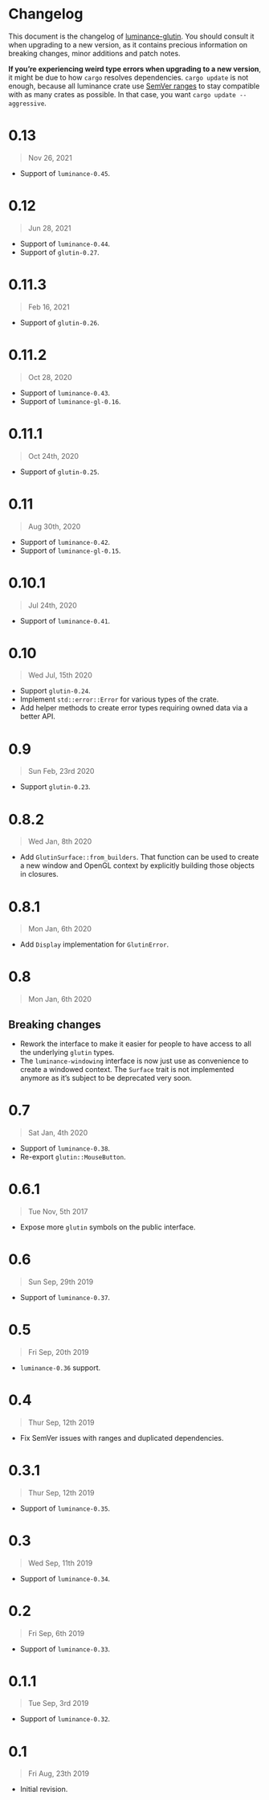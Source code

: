 # Changelog

This document is the changelog of [luminance-glutin](https://crates.io/crates/luminance-glutin).
You should consult it when upgrading to a new version, as it contains precious information on
breaking changes, minor additions and patch notes.

**If you’re experiencing weird type errors when upgrading to a new version**, it might be due to
how `cargo` resolves dependencies. `cargo update` is not enough, because all luminance crate use
[SemVer ranges](https://doc.rust-lang.org/cargo/reference/specifying-dependencies.html) to stay
compatible with as many crates as possible. In that case, you want `cargo update --aggressive`.

# 0.13

> Nov 26, 2021

- Support of `luminance-0.45`.

# 0.12

> Jun 28, 2021

- Support of `luminance-0.44`.
- Support of `glutin-0.27`.

# 0.11.3

> Feb 16, 2021

- Support of `glutin-0.26`.

# 0.11.2

> Oct 28, 2020

- Support of `luminance-0.43`.
- Support of `luminance-gl-0.16`.

# 0.11.1

> Oct 24th, 2020

- Support of `glutin-0.25`.

# 0.11

> Aug 30th, 2020

- Support of `luminance-0.42`.
- Support of `luminance-gl-0.15`.

# 0.10.1

> Jul 24th, 2020

- Support of `luminance-0.41`.

# 0.10

> Wed Jul, 15th 2020

- Support `glutin-0.24`.
- Implement `std::error::Error` for various types of the crate.
- Add helper methods to create error types requiring owned data via a better API.

# 0.9

> Sun Feb, 23rd 2020

- Support `glutin-0.23`.

# 0.8.2

> Wed Jan, 8th 2020

- Add `GlutinSurface::from_builders`. That function can be used to create a new window and OpenGL
  context by explicitly building those objects in closures.

# 0.8.1

> Mon Jan, 6th 2020

- Add `Display` implementation for `GlutinError`.

# 0.8

> Mon Jan, 6th 2020

## Breaking changes

- Rework the interface to make it easier for people to have access to all the underlying `glutin`
  types.
- The `luminance-windowing` interface is now just use as convenience to create a windowed context.
  The `Surface` trait is not implemented anymore as it’s subject to be deprecated very soon.

# 0.7

> Sat Jan, 4th 2020

- Support of `luminance-0.38`.
- Re-export `glutin::MouseButton`.

# 0.6.1

> Tue Nov, 5th 2017

- Expose more `glutin` symbols on the public interface.

# 0.6

> Sun Sep, 29th 2019

- Support of `luminance-0.37`.

# 0.5

> Fri Sep, 20th 2019

- `luminance-0.36` support.

# 0.4

> Thur Sep, 12th 2019

- Fix SemVer issues with ranges and duplicated dependencies.

# 0.3.1

> Thur Sep, 12th 2019

- Support of `luminance-0.35`.

# 0.3

> Wed Sep, 11th 2019

- Support of `luminance-0.34`.

# 0.2

> Fri Sep, 6th 2019

- Support of `luminance-0.33`.

# 0.1.1

> Tue Sep, 3rd 2019

- Support of `luminance-0.32`.

# 0.1

> Fri Aug, 23th 2019

- Initial revision.
